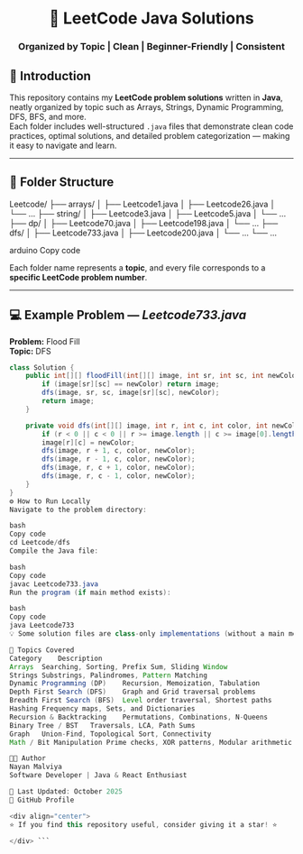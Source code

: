 <div align="center">

# 🧠 LeetCode Java Solutions

### Organized by Topic | Clean | Beginner-Friendly | Consistent

</div>

## 📘 Introduction

This repository contains my **LeetCode problem solutions** written in **Java**, neatly organized by topic such as Arrays, Strings, Dynamic Programming, DFS, BFS, and more.  
Each folder includes well-structured `.java` files that demonstrate clean code practices, optimal solutions, and detailed problem categorization — making it easy to navigate and learn.

---

## 📂 Folder Structure

Leetcode/
├── arrays/
│ ├── Leetcode1.java
│ ├── Leetcode26.java
│ └── ...
├── string/
│ ├── Leetcode3.java
│ ├── Leetcode5.java
│ └── ...
├── dp/
│ ├── Leetcode70.java
│ ├── Leetcode198.java
│ └── ...
├── dfs/
│ ├── Leetcode733.java
│ ├── Leetcode200.java
│ └── ...
└── ...

arduino
Copy code

Each folder name represents a **topic**, and every file corresponds to a **specific LeetCode problem number**.

---

## 💻 Example Problem — _Leetcode733.java_

**Problem:** Flood Fill  
**Topic:** DFS

````java
class Solution {
    public int[][] floodFill(int[][] image, int sr, int sc, int newColor) {
        if (image[sr][sc] == newColor) return image;
        dfs(image, sr, sc, image[sr][sc], newColor);
        return image;
    }

    private void dfs(int[][] image, int r, int c, int color, int newColor) {
        if (r < 0 || c < 0 || r >= image.length || c >= image[0].length || image[r][c] != color) return;
        image[r][c] = newColor;
        dfs(image, r + 1, c, color, newColor);
        dfs(image, r - 1, c, color, newColor);
        dfs(image, r, c + 1, color, newColor);
        dfs(image, r, c - 1, color, newColor);
    }
}
⚙️ How to Run Locally
Navigate to the problem directory:

bash
Copy code
cd Leetcode/dfs
Compile the Java file:

bash
Copy code
javac Leetcode733.java
Run the program (if main method exists):

bash
Copy code
java Leetcode733
💡 Some solution files are class-only implementations (without a main method) since they are designed for LeetCode’s online judge environment.

🧩 Topics Covered
Category	Description
Arrays	Searching, Sorting, Prefix Sum, Sliding Window
Strings	Substrings, Palindromes, Pattern Matching
Dynamic Programming (DP)	Recursion, Memoization, Tabulation
Depth First Search (DFS)	Graph and Grid traversal problems
Breadth First Search (BFS)	Level order traversal, Shortest paths
Hashing	Frequency maps, Sets, and Dictionaries
Recursion & Backtracking	Permutations, Combinations, N-Queens
Binary Tree / BST	Traversals, LCA, Path Sums
Graph	Union-Find, Topological Sort, Connectivity
Math / Bit Manipulation	Prime checks, XOR patterns, Modular arithmetic

🧑‍💻 Author
Nayan Malviya
Software Developer | Java & React Enthusiast

📅 Last Updated: October 2025
🔗 GitHub Profile

<div align="center">
⭐ If you find this repository useful, consider giving it a star! ⭐

</div> ```
````
